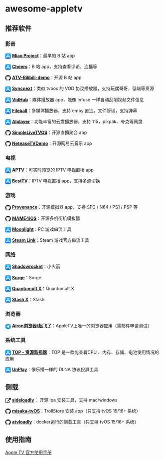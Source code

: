 # awesome-appletv

## 推荐软件

### 影音

<img align="center" width="18" src="./img/appstore.svg"> [**Miao Project**](https://apps.apple.com/us/app/miao-project/id1563875379)：最早的 B 站 app

<img align="center" width="18" src="./img/appstore.svg"> [**Cheers**](https://apps.apple.com/us/app/cheers-danmu-player/id1643375332)：B 站 app，支持查看评论，连播等

<img align="center" width="18" src="./img/github.svg"> [**ATV-Bilibili-demo**](https://github.com/yichengchen/ATV-Bilibili-demo)：开源 B 站 app

<img align="center" width="18" src="./img/appstore.svg"> [**Syncnext**](https://apps.apple.com/us/app/syncnext/id1591770603)：类似 tvbox 的 VOD 协议播放器，支持玩偶哥哥，低端等资源

<img align="center" width="18" src="./img/appstore.svg"> [**VidHub**](https://apps.apple.com/us/app/vidhub-video-library-player/id1659622164)：媒体播放器 app，能像 Infuse 一样自动刮削视频文件信息

<img align="center" width="18" src="./img/appstore.svg"> [**Fileball**](https://apps.apple.com/cn/app/fileball/id1558391784)：多媒体播放器，支持 emby 直连，文件管理，支持弹幕

<img align="center" width="18" src="./img/appstore.svg"> [**Alplayer**](https://apps.apple.com/au/app/alplayer/id1660917007)：功能丰富的云盘播放器，支持 115，pikpak、夸克等网盘

<img align="center" width="18" src="./img/github.svg"> [**SimpleLiveTVOS**](https://github.com/pcccccc/SimpleLiveTVOS)：开源直播聚合 app

<img align="center" width="18" src="./img/github.svg"> [**NeteaseTVDemo**](https://github.com/ZhangDo/NeteaseTVDemo)：开源网易云音乐 app


### 电视

<img align="center" width="18" src="./img/appstore.svg"> [**APTV**](https://apps.apple.com/cn/app/aptv/id1630403500)：可实时预览的 IPTV 电视直播 app

<img align="center" width="18" src="./img/appstore.svg"> [**BestTV**](https://apps.apple.com/cn/app/besttv-live-stream-player/id6443592543)：IPTV 电视直播 app，支持多源切换


### 游戏

<img align="center" width="18" src="./img/github.svg"> [**Provenance**](https://github.com/Provenance-Emu/Provenance)：开源模拟器 app，支持 SFC / N64 / PS1 / PSP 等

<img align="center" width="18" src="./img/github.svg"> [**MAME4iOS**](https://github.com/yoshisuga/MAME4iOS)：开源多机街机模拟器

<img align="center" width="18" src="./img/appstore.svg"> [**Moonlight**](https://apps.apple.com/bn/app/moonlight-game-streaming/id1000551566)：PC 游戏串流工具

<img align="center" width="18" src="./img/appstore.svg"> [**Steam Link**](https://apps.apple.com/us/app/steam-link/id1246969117)：Steam 游戏官方串流工具


### 网络

<img align="center" width="18" src="./img/appstore.svg"> [**Shadowrocket**](https://apps.apple.com/us/app/shadowrocket/id932747118)：小火箭

<img align="center" width="18" src="./img/appstore.svg"> [**Surge**](https://apps.apple.com/us/app/surge-5/id1442620678)：Surge

<img align="center" width="18" src="./img/appstore.svg"> [**Quantumult X**](https://apps.apple.com/us/app/quantumult-x/id1443988620)：Quantumult X

<img align="center" width="18" src="./img/appstore.svg"> [**Stash X**](https://apps.apple.com/us/app/stash-rule-based-proxy/id1596063349)：Stash

### 浏览器

<img align="center" width="18" src="./img/telegram.svg"> [**Airon浏览器/起飞了**](https://t.me/yunatv123)：AppleTV上唯一的浏览器应用（需邮件申请测试）

### 系统工具

<img align="center" width="18" src="./img/appstore.svg"> [**TOP - 资源监视器**](https://apps.apple.com/cn/app/top-%E8%B5%84%E6%BA%90%E7%9B%91%E8%A7%86%E5%99%A8/id1563875600)：TOP 是一款能查看CPU 、内存、存储、电池使用情况的应用

<img align="center" width="18" src="./img/appstore.svg"> [**UnPlay**](https://apps.apple.com/us/app/unplay/id6450034641)：像乐播一样的 DLNA 协议投屏工具


## 侧载

<img align="center" width="18" src="./img/link.svg"> [**sideloadly**](https://sideloadly.io/)： 开源 ipa 安装工具，支持 mac/windows

<img align="center" width="18" src="./img/github.svg"> [**misaka-tvOS**](https://github.com/straight-tamago/misaka-tvOS)：TrollStore 安装 app（只支持 tvOS 15/16+ 系统）

<img align="center" width="18" src="./img/github.svg"> [**atvloadly**](https://github.com/bitxeno/atvloadly)：docker运行的侧载工具（只支持 tvOS 15/16+ 系统）

## 使用指南

[Apple TV 官方使用手册](https://support.apple.com/zh-cn/guide/tv/welcome/tvos)
